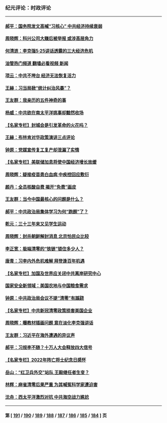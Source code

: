 ### 纪元评论：时政评论
---
#### [郝平：国务院发文高喊“习核心” 中共经济持续衰弱](../../pages/nsc1025/n13750340.md?06020330) 
#### [周晓辉：科兴公司大赚后被举报 或涉高层角力](../../pages/nsc1025/n13750288.md?06020330) 
#### [何清涟：李克强5·25讲话透露的三大经济危机](../../pages/nsc1025/n13750245.md?06020330) 
#### [油管热门频道 翻墙必看视频 新闻](ok?06020330)
#### [项云：中共不垮台 经济无法恢复活力](../../pages/nsc1025/n13750166.md?06020330) 
#### [王赫：习当局掀“统计纠治风暴”？](../../pages/nsc1025/n13750111.md?06020330) 
#### [王友群：我亲历的五件神奇的事](../../pages/nsc1025/n13749515.md?06020330) 
#### [杨威：中共欲在南太平洋挑事却黯然收场](../../pages/nsc1025/n13749723.md?06020330) 
#### [【名家专栏】封城会是引发革命的火花吗？](../../pages/nsc1025/n13749374.md?06020330) 
#### [王赫：布林肯对华政策演讲三点评论](../../pages/nsc1025/n13749157.md?06020330) 
#### [钟原：党媒宣传复工复产却泄漏了实情](../../pages/nsc1025/n13749040.md?06020330) 
#### [【名家专栏】美联储加息将使中国经济增长放缓](../../pages/nsc1025/n13748603.md?06020330) 
#### [周晓辉：疑接疫苗患白血病 中疾控回应敷衍](../../pages/nsc1025/n13748803.md?06020330) 
#### [颜丹：全员核酸自费 揭开“免费”画皮](../../pages/nsc1025/n13748798.md?06020330) 
#### [王友群：当今中国最核心的问题是什么？](../../pages/nsc1025/n13747599.md?06020330) 
#### [郝平：中共政治局集体学习为何“跑题”了？](../../pages/nsc1025/n13748191.md?06020330) 
#### [乾元：三十三年来又见学生运动](../../pages/nsc1025/n13748168.md?06020330) 
#### [周晓辉：封杀朝鲜解封消息 北京怕民众比较](../../pages/nsc1025/n13748161.md?06020330) 
#### [李正宽：极端清零的“铁链”锁住多少人？](../../pages/nsc1025/n13748159.md?06020330) 
#### [唐青：习李内外危机难解 拜登逢百年机遇](../../pages/nsc1025/n13748107.md?06020330) 
#### [【名家专栏】加国及世界应关闭中共离岸研究中心](../../pages/nsc1025/n13748012.md?06020330) 
#### [国家安全新领域：美国农地与中国粮食需求](../../pages/nsc1025/n13747799.md?06020330) 
#### [钟原：中共政治局会议不提“清零”有蹊跷](../../pages/nsc1025/n13747573.md?06020330) 
#### [【名家专栏】中共新冠清零政策损害美国企业](../../pages/nsc1025/n13747458.md?06020330) 
#### [周晓辉：曝教材插画问题 意在淡化李克强讲话](../../pages/nsc1025/n13747353.md?06020330) 
#### [王友群：习近平在海外遭遇的异议声](../../pages/nsc1025/n13747154.md?06020330) 
#### [郝平：习规李不随？十万人大会释放四大信号](../../pages/nsc1025/n13746989.md?06020330) 
#### [【名家专栏】2022年阵亡将士纪念日感怀](../../pages/nsc1025/n13746796.md?06020330) 
#### [岳山：“红卫兵外交”站队 王毅继任者生变？](../../pages/nsc1025/n13746454.md?06020330) 
#### [林辉：麻雀清零后果严重 为其喊冤科学家遭迫害](../../pages/nsc1025/n13746900.md?06020330) 
#### [沈舟：西太平洋激烈对抗 中共海空战力尴尬](../../pages/nsc1025/n13746437.md?06020330) 

---
#### 第 [ [191](./191.md?06020330) / [190](./190.md?06020330) / [189](./189.md?06020330) / [188](./188.md?06020330) / [187](./187.md?06020330) / [186](./186.md?06020330) / [185](./185.md?06020330) / [184](./184.md?06020330) ] 页
